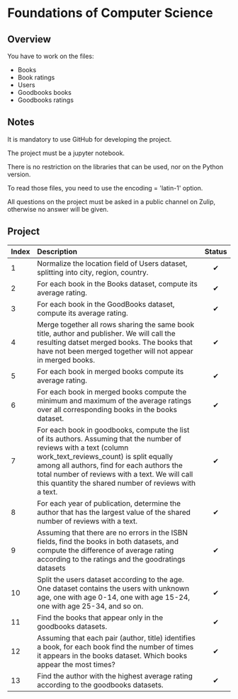 # Foundations of Computer Science

## Overview

You have to work on the files:

- Books
- Book ratings
- Users
- Goodbooks books
- Goodbooks ratings

## Notes

It is mandatory to use GitHub for developing the project.

The project must be a jupyter notebook.

There is no restriction on the libraries that can be used, nor on the Python version.

To read those files, you need to use the encoding = 'latin-1' option.

All questions on the project must be asked in a public channel on Zulip, otherwise no answer will be given.

## Project

| Index | Description | Status | 
| :--- | :---------- | :----: |
| 1 | Normalize the location field of Users dataset, splitting into city, region, country. | &#10004; |
| 2 | For each book in the Books dataset, compute its average rating. | &#10004; |
| 3 | For each book in the GoodBooks dataset, compute its average rating. | &#10004; |
| 4 | Merge together all rows sharing the same book title, author and publisher. We will call the resulting datset merged books. The books that have not been merged together will not appear in merged books. | &#10004; |
| 5 | For each book in merged books compute its average rating. | &#10004; |
| 6 | For each book in merged books compute the minimum and maximum of the average ratings over all corresponding books in the books dataset. | &#10004; |
| 7 | For each book in goodbooks, compute the list of its authors. Assuming that the number of reviews with a text (column work_text_reviews_count) is split equally among all authors, find for each authors the total number of reviews with a text. We will call this quantity the shared number of reviews with a text. | &#10004; |
| 8 | For each year of publication, determine the author that has the largest value of the shared number of reviews with a text. | &#10004; |
| 9 | Assuming that there are no errors in the ISBN fields, find the books in both datasets, and compute the difference of average rating according to the ratings and the goodratings datasets | &#10004; |
| 10 | Split the users dataset according to the age. One dataset contains the users with unknown age, one with age 0-14, one with age 15-24, one with age 25-34, and so on. | &#10004; |
| 11 | Find the books that appear only in the goodbooks datasets. | &#10004; |
| 12 | Assuming that each pair (author, title) identifies a book, for each book find the number of times it appears in the books dataset. Which books appear the most times? | &#10004; |
| 13 | Find the author with the highest average rating according to the goodbooks datasets. | &#10004; |